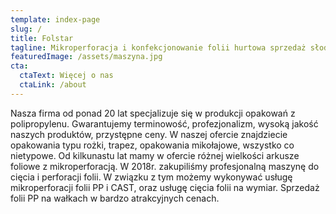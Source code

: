 ```yaml
---
template: index-page
slug: /
title: Folstar
tagline: Mikroperforacja i konfekcjonowanie folii hurtowa sprzedaż słodyczy
featuredImage: /assets/maszyna.jpg
cta:
  ctaText: Więcej o nas
  ctaLink: /about
---
```


Nasza firma od ponad 20 lat specjalizuje się w produkcji opakowań z polipropylenu. Gwarantujemy terminowość, profezjonalizm, wysoką jakość naszych produktów, przystępne ceny. W naszej ofercie znajdziecie opakowania typu rożki, trapez, opakowania mikołajowe, wszystko co nietypowe. Od kilkunastu lat mamy w ofercie różnej wielkości arkusze foliowe z mikroperforacją. W 2018r. zakupiliśmy profesjonalną maszynę do cięcia i perforacji folii. W związku z tym możemy wykonywać usługę mikroperforacji folii PP i CAST, oraz usługę cięcia folii na wymiar. Sprzedaż folii PP na wałkach w bardzo atrakcyjnych cenach.
